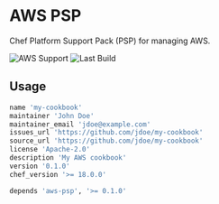 # AWS PSP

Chef Platform Support Pack (PSP) for managing AWS.

![AWS Support](https://img.shields.io/badge/AWS%20Resources-576-orange)
![Last Build](https://img.shields.io/badge/Last%20build-20221104-grey)

## Usage

```ruby
name 'my-cookbook'
maintainer 'John Doe'
maintainer_email 'jdoe@example.com'
issues_url 'https://github.com/jdoe/my-cookbook'
source_url 'https://github.com/jdoe/my-cookbook'
license 'Apache-2.0'
description 'My AWS cookbook'
version '0.1.0'
chef_version '>= 18.0.0'

depends 'aws-psp', '>= 0.1.0'
```
